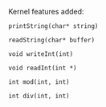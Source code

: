 Kernel features added:    

    printString(char* string)    

    readString(char* buffer)    

    void writeInt(int)    

    void readInt(int *)    

    int mod(int, int)   

    int div(int, int)   
    